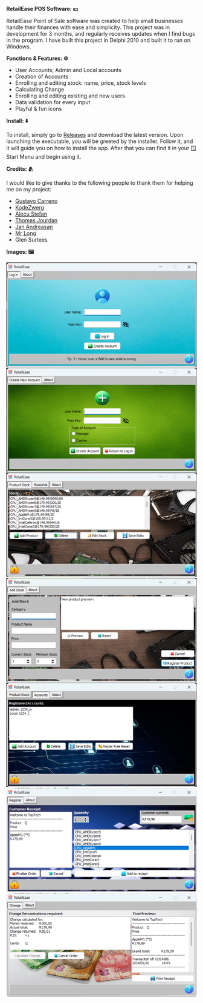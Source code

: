 **RetailEase POS Software: 💵** 

RetailEase Point of Sale software was created to help small businesses handle their finances with ease and simplicity. This project was in development for 3 months, and regularly receives updates when I find bugs in the program. I have built this project in Delphi 2010 and built it to run on Windows.

**Functions & Features: ⚙️**

- User Accounts; Admin and Local accounts
- Creation of Accounts
- Enrolling and editing stock: name, price, stock levels
- Calculating Change
- Enrolling and editing existing and new users
- Data validation for every input
- Playful & fun icons

**Install: ⬇️**

To install, simply go to [Releases](https://github.com/bellic-code/RetailEase/releases/tag/v1.0.0) and download the latest version. Upon launching the executable, you will be greeted by the installer. Follow it, and it will guide you on how to install the app. After that you can find it in your 🪟 Start Menu and begin using it.

**Credits: 🫂**

I would like to give thanks to the following people to thank them for helping me on my project:

- [Gustavo Carreno](https://github.com/gcarreno)
- [KodeZwerg](https://github.com/kodezwerg)
- [Alecu Stefan](https://github.com/stalecu)
- [Thomas Jourdan](https://github.com/TheDelphiCoder)
- [Jan Andreasan](https://github.com/Thoroughbreed)
- [Mr Long](https://youtube.com/@MrLongITandCAT?si=BApH2-ILb4_UzA95) 
- Glen Surtees

**Images: 🖼️**

![Login Interface](Login.png)
![Account Creation Interface](CreateAccount.png)
![Product Stock Interface](ProductStock.png)
![Stock Editing Interface](EditStock.png)
![Account Management Interface](Accounts.png)
![Cash Register Interface](Register.png)
![Payment Screen](Payment.png)
